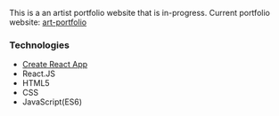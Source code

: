 This is a an artist portfolio website that is in-progress. Current portfolio website: [art-portfolio](https://sarah-website.herokuapp.com/)

### Technologies
- [Create React App](https://github.com/facebookincubator/create-react-app)
- React.JS
- HTML5
- CSS
- JavaScript(ES6)

